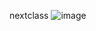 n e x t c l a s s 
 
 ![image](https://github.com/ElkinJenner/nextclass/assets/134264351/31ff5104-1d1d-4294-a9ea-239720d8447a)
